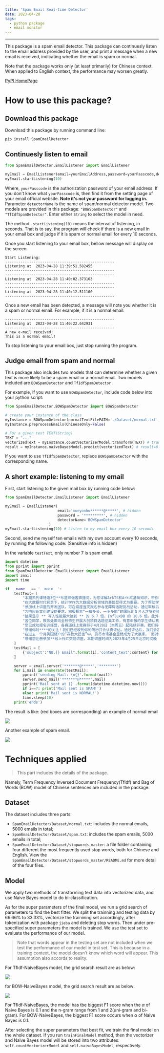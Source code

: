 ```yaml
---
title: 'Spam Email Real-time Detector'
date: 2023-04-28
tags:
  - python package
  - email monitor
---
```


------

This package is a spam email detector. This package can continuesly listen to the email address provided by the user, and print a message when a new email is received, indicating whether the email is spam or normal.

Note that the package works only (at least primarily) for Chinese context. When applied to English context, the performance may worsen greatly.

[PyPI HomePage](https://pypi.org/project/SpamEmailDetector/)

# How to use this package?

## Download this package

Download this package by running command line:

```shell
pip install SpamEmailDetector
```

## Continuesly listen to email

```python
from SpamEmailDetector.EmailListener import EmailListener

myEmail = EmailListener(email=yourEmailAddress,password=yourPasscode,detectorName=nameOfDetector)
myEmail.startListening(10)
```

Where, `yourPasscode` is the authorization password of your email address. If you don't know what `yourPasscode` is, then find it from the setting page of your email official website. **Note it's not your password for logging in.** Parameter `detectorName` is the name of spam/normal detector model. Two models are provided in this package: `"BOWSpamDetector"` and `"TfIdfSpamDetector"`. Enter either `String` to select the model in need.

The method `.startListening(10)` means the interval of listening, in seconds. That is to say, the program will check if there is a new email in your email box and judge if it is spam or normal email for every 10 seconds.

Once you start listening to your email box, bellow message will display on the screen. 

```
Start Listening:
-------------------------------------------------- 
Listening at  2023-04-28 11:39:51.582455
--------------------------------------------------
-------------------------------------------------- 
Listening at  2023-04-28 11:40:02.373163
--------------------------------------------------
-------------------------------------------------- 
Listening at  2023-04-28 11:40:12.511100
--------------------------------------------------
```

Once a new email has been detected, a message will note you whether it is a spam or normal email. For example, if it is a normal email:

```
-------------------------------------------------- 
Listening at  2023-04-28 11:40:22.642931
--------------------------------------------------
A new e-mail received!
This is a normal email!
```

To stop listening to your email box, just stop running the program. 

## Judge email from spam and normal

This package also includes two models that can determine whether a given text is more likely to be a spam email or a normal email. Two models included are `BOWSpamDetector` and `TfIdfSpamDetector` .

For example, if you want to use `BOWSpamDetector`, include code below into your python script:

```python
from SpamEmailDetector.BOWSpamDetector import BOWSpamDetector

# create your instance of the class
myInstance = BOWSpamDetector(normalTextFilePATH='./Dataset/normal.txt',spamTextFilePATH='./Dataset/spam.txt', stopWordsTextFilePATH='./Dataset/stopwords_master/baidu_stopwords.txt')
myInstance.preprocessEmails(ChineseOnly=False)

# For a given text TEXT(String)
TEXT = "..."
vectorizedText = myInstance.countVectorizerModel.transform(TEXT) # transform TEXT into vector
result = myInstance.naiveBayesModel.predict(vectorizedText) # result=0 or 1
```

If you want to use `TfIdfSpamDetector`, replace  `BOWSpamDetector` with the corresponding name.

## A short example: listening to my email

First, start listening to the given mail box by running code below:

```python
from SpamEmailDetector.EmailListener import EmailListener

myEmail = EmailListener(
  						email='xueyanhu******@*****', # hidden
  						password = '*********', # hidden
  						detectorName='BOWSpamDetector'
					)
myEmail.startListening(10) # Listen to my email box every 10 seconds
```

Second, send me myself ten emails with my own account every 10 seconds, by running the following code: (Sensitive info is hidden)

In the variable `testText`, only number 7 is spam email.

```python
import datetime
from pprint import pprint
from SpamEmailDetector.EmailListener import EmailListener
import zmail
import time

if __name__ == '__main__':
    testText= [
        "本期系列课特邀3位**布道师做客直播间，为您详解ArkTS和ArkUI基础知识，带你轻松学会ArkTS声明式语法的便捷使用，并手把手教你使用ArkUI搭建基础页面。最后通过一个健康生活案例实战带你掌握HarmonyoS数据管理方法、页面路由方法、弹窗与动画等特性，掌握基本的******应用开发能力。",
        "在大数据时代背景下，统计学作为大数据分析领域的基础显得尤为重要。为了帮助学生更好的学习和应用数据统计与分析的知识，促进统计、计算机、数学等相关专业的发展，培养具有数据分析与应用型人才，经研究决定，中国国际经济技术合作促进会教育发展工作委员会决定主办“第二届全国大学生数据统计与分析竞。竞赛目的在于为我国数据统计与分析行业提供人才支持，夯实人才队伍基础。不论是提高数据分析能力，还是提升自身就业竞争力，本次竞赛都是一个不错的选择！",
        "参加线上讲座的开发团队，可在讲座当天报名参与无障碍适配挑战活动，通过审核后我们将邀请你参加 5 月 18 日在上海设计与开发加速器举办的无障碍宣传日线下活动，在线下你将了解到更多无障碍开发技术，以及与其他开发者进行交流和互动。我们还将邀请使用无障碍功能的用户来分享他们的故事，了解 App 是如何赋能他们的日常生活；以及有经验的开发者来分享他们的工程实践，看如何在产品内部推进无障碍适配。你还可获得一对一咨询和深度辅导，获得针对你 App 的无障碍优化建议。",
        "为响应新文化建设的要求，积极探索“一精多会，一专多能”的国际化复合人才培养模式，提升高校学生的应用能力、跨文化沟通能力、实践能力、高质量就业能力，中国管理科学研究院教育标准化研究所决定主办2023年第二届全国大学生新媒体大赛。",
        "结果显示 ** 写入性能最大达到 ** 的 6.7 倍，InfluxDB 的 10.6 倍。此外，** 在写入过程中消耗了最少计算（CPU）资源和磁盘 IO 开销；相同落盘数据规模下，** 存储空间只有 InfluxDB 的 25%，只有 TimescaleDB 的 4%。此外，对于大多数查询类型，** 的性能均优于 InfluxDB 和 TimescaleDB，在 Complex queries 类型的查询中展现出巨大的优势——** 的 Complex queries 查询性能最高达到了 InfluxDB 的 37 倍、 TimescaleDB 的 28.6 倍。",
        "各位同学，教务处面向全校师生开展大创项目选题征集工作，有意申报的学生请认真阅读通知和附件1的指南，按要求填写附件3，并于4月25日下午五点之前发至邮箱**@163.com，谢谢。",
        "您已成功报名训练营，各赛道线上竞赛将于4月28日（本周五）起陆续开赛，我们将在开赛前通知您详细的参赛信息，请您注意查收短信及邮件。",
        "感谢你对****的关注！我们已经收到你的简历并会认真评估。通过评估后，我们会及时与你联系，请注意保持手机和邮件畅通。",
        "在过去一个月美国储户的“存款大迁徙”中，货币市场基金显然成为了大赢家。 面对银行业持续动荡，寻求更高收益率的投资者大批涌入了美国货币市场基金，这导致货币市场基金的资产规模一路飙升至了创纪录的水平。货币市场基金自身具有的避险吸引力和远远超过银行存款的收益率，吸引了大量的投资者。",
        "感谢您注册参加**线上外汇交易讲座，本期讲座时间为2023年4月25日北京时间晚 8:30-9:30 pm。 本次讲座将使用腾讯会议，建议您提前安装app。"
    ]
    testMail = [
        {'subject':"NO.{} Email".format(i),'content_text':content} for i,content in enumerate(testText)
    ]

    server = zmail.server('*******@*****','********')
    for i,mail in enumerate(testMail):
        pprint('sending Mail: \n{}'.format(mail))
        server.send_mail('*******@*****',mail)
        pprint('Mail sent at {}'.format(datetime.datetime.now()))
        if i==7: print('Mail sent is SPAM!')
        else: print('Mail sent is NORMAL!')
        time.sleep(10)
    print('ends')
```

The result is like: (red boxes are corresponding) an example of normal email

![](https://pic2.imgdb.cn/item/644bdc120d2dde57778ce401.png)

Another example of spam email.

![](https://pic2.imgdb.cn/item/644bdc610d2dde57778d3cac.png)

# Techniques applied

>   This part includes the details of the package.

Namely, Term Frequency Inversed Document Frequency(TfIdf) and Bag of Words (BOW) model of Chinese sentences are included in the package.

## Dataset

The dataset includes three parts:

-   `SpamEmailDetector/Dataset/normal.txt`: includes the normal emails, 5000 emails in total;
-   `SpamEmailDetector/Dataset/spam.txt`: includes the spam emails, 5000 emails in total;
-   `SpamEmailDetector/Dataset/stopwords_master`: a file folder containing four different the most frequently used stop words, both for Chinese and English. View the `SpamEmailDetector/Dataset/stopwords_master/README.md` for more detail of the four files.

## Model

We apply two methods of transforming text data into vectorized data, and use Naive Bayes model to do bi-classification.

As for the super parameters of the final model, we run a grid search of parameters to find the best fitter. We split the trainning and testing data by 66.66% to 33.33%, vectorize the trainining set accordingly, after tokenization with package `jieba` and deleting stop words. Then under pre-specified super parameters the model is trained. We use the test set to evaluate the performance of our model. 

>   Note that words appear in the testing set are not included when we test the performance of our model in test set. This is because in a training context, the model doesn't know which word will appear. This assumption also accords to reality.

For TfIdf-NaiveBayes model, the grid search result are as below:

![](https://pic2.imgdb.cn/item/644bde7b0d2dde57778fb3ae.jpg)

for BOW-NaiveBayes model, the grid search result are as below:

![](https://pic2.imgdb.cn/item/644bdcb20d2dde57778d9b2c.png)

For TfIdf-NaiveBayes, the model has tbe biggest F1 score when the $\alpha$ of Naive Bayes is 0.1 and the n-gram range from 1 and 2(uni-gram and bi-gram). For BOW-NaiveBayes, the biggest F1 score occurs when $\alpha$ of Naive Bayes is 0.1. 

After selecting the super parameters that best fit, we train the final model on the whole dataset. If you run `trainFinalModel` method, then the vectorizer and Naive Bayes model will be stored into two attributes: `self.countVectorizerModel` and `self.naiveBayesModel`, respectively.